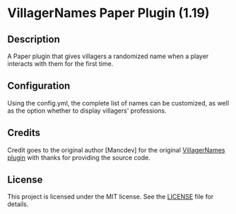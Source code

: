 <h1>VillagerNames Paper Plugin (1.19)</h1>

## Description
A Paper plugin that gives villagers a randomized name when a player interacts with them for the first time.

## Configuration
Using the config.yml, the complete list of names can be customized, as well as the option whether to display villagers'
professions.

## Credits
Credit goes to the original author [Mancdev] for the original
[VillagerNames plugin](https://github.com/James-buzz/VillagerNames) with thanks for providing the source code.

## License
This project is licensed under the MIT license. See the [LICENSE](LICENSE) file for details.
